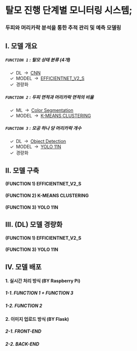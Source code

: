 # **탈모 진행 단계별 모니터링 시스템;**
### **두피와 머리카락 분석을 통한 추적 관리 및 예측 모델링**
## **Ⅰ. 모델 개요**
##### **`FUNCTION 1` : 탈모 상태 분류 (4개)**
&ensp;&ensp;✓&ensp;DL&ensp;&rarr;&ensp;<u>CNN</u>  
&ensp;&ensp;✓&ensp;MODEL&ensp;&rarr;&ensp;<u>EFFICIENTNET_V2_S</u>  
&ensp;&ensp;✓&ensp;경량화
##### **`FUNCTION 2` : 두피 면적과 머리카락 면적의 비율**
&ensp;&ensp;✓&ensp;ML&ensp;&rarr;&ensp;<u>Color Segmentation</u>  
&ensp;&ensp;✓&ensp;MODEL&ensp;&rarr;&ensp;<u>K-MEANS CLUSTERING</u>
##### **`FUNCTION 3` : 모공 하나 당 머리카락 개수**
&ensp;&ensp;✓&ensp;DL&ensp;&rarr;&ensp;<u>Object Detection</u>  
&ensp;&ensp;✓&ensp;MODEL&ensp;&rarr;&ensp;<u>YOLO 11N</u>  
&ensp;&ensp;✓&ensp;경량화
## **Ⅱ. 모델 구축**
#### **(FUNCTION 1) EFFICIENTNET_V2_S**
#### **(FUNCTION 2) K-MEANS CLUSTERING**
#### **(FUNCTION 3) YOLO 11N**
## **Ⅲ. (DL) 모델 경량화**
#### **(FUNCTION 1) EFFICIENTNET_V2_S**
#### **(FUNCTION 3) YOLO 11N**
## **Ⅳ. 모델 배포**
#### **1. 실시간 처리 방식 (BY Raspberry Pi)**
##### **1-1. FUNCTION 1 + FUNCTION 3**
##### **1-2. FUNCTION 2**
#### **2. 이미지 업로드 방식 (BY Flask)**
##### **2-1. FRONT-END**
##### **2-2. BACK-END**